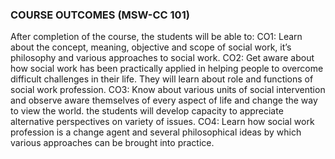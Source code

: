 ### COURSE OUTCOMES (MSW-CC 101)
After completion of the course, the students will be able to:
CO1: Learn about the concept, meaning, objective and scope of social work, it’s philosophy and various approaches to social work.
CO2: Get aware about how social work has been practically applied in helping people to overcome difficult challenges in their life. They will learn about role and functions of social work profession.
CO3: Know about various units of social intervention and observe aware themselves of every aspect of life and change the way to view the world. the students will develop capacity to appreciate alternative perspectives on variety of issues.
CO4: Learn how social work profession is a change agent and several philosophical ideas by which various approaches can be brought into practice.